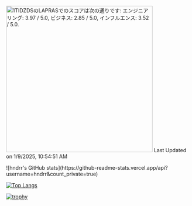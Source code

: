 <!--START_SECTION:lapras-card-->
<p ><a href="https://lapras.com/public/1TIDZDS" target="_blank" rel="noopener noreferrer"><img alt="1TIDZDSのLAPRASでのスコアは次の通りです: エンジニアリング: 3.97 / 5.0, ビジネス: 2.85 / 5.0, インフルエンス: 3.52 / 5.0." src="https://lapras-card-generator.vercel.app/api/svg?e=3.97&b=2.85&i=3.52&b1=%23020E27&b2=%230E5593&i1=%23030E21&i2=%231688BF&l=ja" width="400" ></a>  
Last Updated on 1/9/2025, 10:54:51 AM</p>
<!--END_SECTION:lapras-card-->
![hndrr's GitHub stats](https://github-readme-stats.vercel.app/api?username=hndrr&count_private=true)

[![Top Langs](https://github-readme-stats.vercel.app/api/top-langs/?username=hndrr&layout=compact)](https://github.com/anuraghazra/github-readme-stats)

[![trophy](https://github-profile-trophy.vercel.app/?username=ryo-ma)](https://github.com/ryo-ma/github-profile-trophy)
